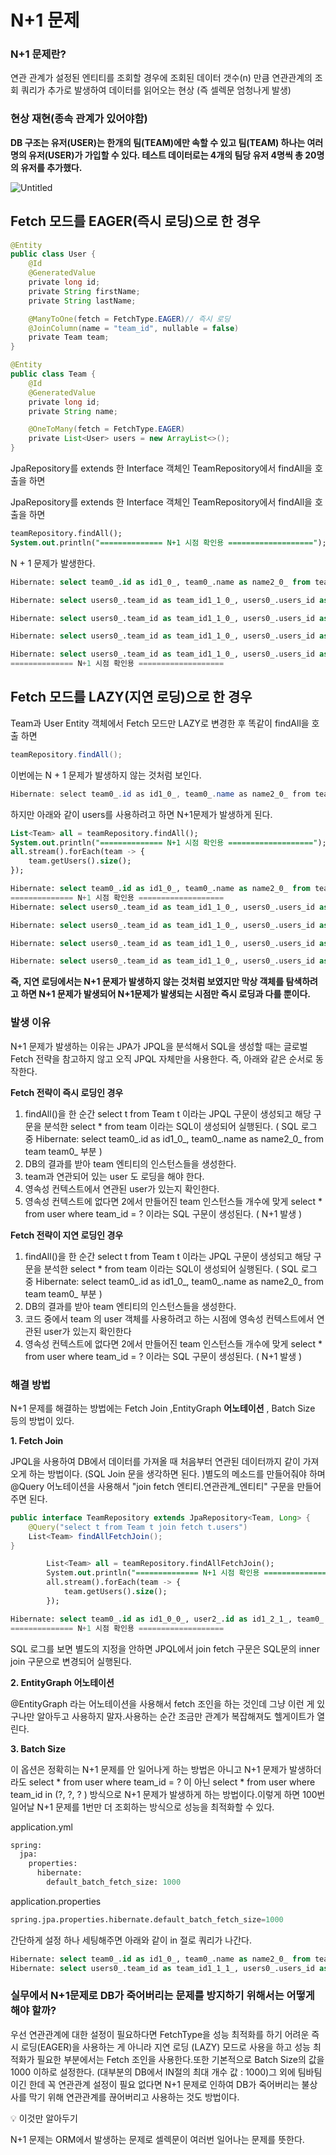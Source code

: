 # N+1 문제

### **N+1 문제란?**

연관 관계가 설정된 엔티티를 조회할 경우에 조회된 데이터 갯수(n) 만큼 연관관계의 조회 쿼리가 추가로 발생하여 데이터를 읽어오는 현상 (즉 셀렉문 엄청나게 발생)

### **현상 재현(종속 관계가 있어야함)**

**DB 구조는 유저(USER)는 한개의 팀(TEAM)에만 속할 수 있고 팀(TEAM) 하나는 여러 명의 유저(USER)가 가입할 수 있다. 테스트 데이터로는 4개의 팀당 유저 4명씩 총 20명의 유저를 추가했다.**

![Untitled](N+1%20%E1%84%86%E1%85%AE%E1%86%AB%E1%84%8C%E1%85%A6%202b12f35c7e464a2f873ad4e131cc8c89/Untitled.png)

## **Fetch 모드를 EAGER(즉시 로딩)으로 한 경우**

```java
@Entity
public class User {
    @Id
    @GeneratedValue
    private long id;
    private String firstName;
    private String lastName;

    @ManyToOne(fetch = FetchType.EAGER)// 즉시 로딩
    @JoinColumn(name = "team_id", nullable = false)
    private Team team;
}
```

```java
@Entity
public class Team {
    @Id
    @GeneratedValue
    private long id;
    private String name;

    @OneToMany(fetch = FetchType.EAGER)
    private List<User> users = new ArrayList<>();
}
```

JpaRepository를 extends 한 Interface 객체인 TeamRepository에서 findAll을 호출을 하면

JpaRepository를 extends 한 Interface 객체인 TeamRepository에서 findAll을 호출을 하면

```sql
teamRepository.findAll();
System.out.println("============== N+1 시점 확인용 ===================");
```

N + 1 문제가 발생한다.

```sql
Hibernate: select team0_.id as id1_0_, team0_.name as name2_0_ from team team0_

Hibernate: select users0_.team_id as team_id1_1_0_, users0_.users_id as users_id2_1_0_, user1_.id as id1_2_1_, user1_.first_name as first_na2_2_1_, user1_.last_name as last_nam3_2_1_, user1_.team_id as team_id4_2_1_ from team_users users0_ inner join user user1_ on users0_.users_id=user1_.id where users0_.team_id=?

Hibernate: select users0_.team_id as team_id1_1_0_, users0_.users_id as users_id2_1_0_, user1_.id as id1_2_1_, user1_.first_name as first_na2_2_1_, user1_.last_name as last_nam3_2_1_, user1_.team_id as team_id4_2_1_ from team_users users0_ inner join user user1_ on users0_.users_id=user1_.id where users0_.team_id=?

Hibernate: select users0_.team_id as team_id1_1_0_, users0_.users_id as users_id2_1_0_, user1_.id as id1_2_1_, user1_.first_name as first_na2_2_1_, user1_.last_name as last_nam3_2_1_, user1_.team_id as team_id4_2_1_ from team_users users0_ inner join user user1_ on users0_.users_id=user1_.id where users0_.team_id=?

Hibernate: select users0_.team_id as team_id1_1_0_, users0_.users_id as users_id2_1_0_, user1_.id as id1_2_1_, user1_.first_name as first_na2_2_1_, user1_.last_name as last_nam3_2_1_, user1_.team_id as team_id4_2_1_ from team_users users0_ inner join user user1_ on users0_.users_id=user1_.id where users0_.team_id=?
============== N+1 시점 확인용 ===================
```

## **Fetch 모드를 LAZY(지연 로딩)으로 한 경우**

Team과 User Entity 객체에서 Fetch 모드만 LAZY로 변경한 후 똑같이 findAll을 호출 하면

```java
teamRepository.findAll();
```

이번에는 N + 1 문제가 발생하지 않는 것처럼 보인다.

```java
Hibernate: select team0_.id as id1_0_, team0_.name as name2_0_ from team team0_
```

하지만 아래와 같이 users를 사용하려고 하면 N+1문제가 발생하게 된다.

```sql
List<Team> all = teamRepository.findAll();
System.out.println("============== N+1 시점 확인용 ===================");
all.stream().forEach(team -> {
    team.getUsers().size();
});
```

```sql
Hibernate: select team0_.id as id1_0_, team0_.name as name2_0_ from team team0_
============== N+1 시점 확인용 ===================
Hibernate: select users0_.team_id as team_id1_1_0_, users0_.users_id as users_id2_1_0_, user1_.id as id1_2_1_, user1_.first_name as first_na2_2_1_, user1_.last_name as last_nam3_2_1_, user1_.team_id as team_id4_2_1_ from team_users users0_ inner join user user1_ on users0_.users_id=user1_.id where users0_.team_id=?

Hibernate: select users0_.team_id as team_id1_1_0_, users0_.users_id as users_id2_1_0_, user1_.id as id1_2_1_, user1_.first_name as first_na2_2_1_, user1_.last_name as last_nam3_2_1_, user1_.team_id as team_id4_2_1_ from team_users users0_ inner join user user1_ on users0_.users_id=user1_.id where users0_.team_id=?

Hibernate: select users0_.team_id as team_id1_1_0_, users0_.users_id as users_id2_1_0_, user1_.id as id1_2_1_, user1_.first_name as first_na2_2_1_, user1_.last_name as last_nam3_2_1_, user1_.team_id as team_id4_2_1_ from team_users users0_ inner join user user1_ on users0_.users_id=user1_.id where users0_.team_id=?

Hibernate: select users0_.team_id as team_id1_1_0_, users0_.users_id as users_id2_1_0_, user1_.id as id1_2_1_, user1_.first_name as first_na2_2_1_, user1_.last_name as last_nam3_2_1_, user1_.team_id as team_id4_2_1_ from team_users users0_ inner join user user1_ on users0_.users_id=user1_.id where users0_.team_id=?
```

**즉, 지연 로딩에서는 N+1 문제가 발생하지 않는 것처럼 보였지만 막상 객체를 탐색하려고 하면 N+1 문제가 발생되어 N+1문제가 발생되는 시점만 즉시 로딩과 다를 뿐이다.**

### **발생 이유**

N+1 문제가 발생하는 이유는 JPA가 JPQL을 분석해서 SQL을 생성할 때는 글로벌 Fetch 전략을 참고하지 않고 오직 JPQL 자체만을 사용한다.
 즉, 아래와 같은 순서로 동작한다.

**Fetch 전략이 즉시 로딩인 경우**
1. findAll()을 한 순간 select t from Team t 이라는 JPQL 구문이 생성되고 해당 구문을 분석한 select * from team 이라는 SQL이 생성되어 실행된다. ( SQL 로그 중 Hibernate: select team0_.id as id1_0_, team0_.name as name2_0_ from team team0_ 부분 )
2. DB의 결과를 받아 team 엔티티의 인스턴스들을 생성한다.
3. team과 연관되어 있는 user 도 로딩을 해야 한다.
4. 영속성 컨텍스트에서 연관된 user가 있는지 확인한다.
5. 영속성 컨텍스트에 없다면 2에서 만들어진 team 인스턴스들 개수에 맞게 select * from user where team_id = ? 이라는 SQL 구문이 생성된다. ( N+1 발생 )

**Fetch 전략이 지연 로딩인 경우**
1. findAll()을 한 순간 select t from Team t 이라는 JPQL 구문이 생성되고 해당 구문을 분석한 select * from team 이라는 SQL이 생성되어 실행된다. ( SQL 로그 중 Hibernate: select team0_.id as id1_0_, team0_.name as name2_0_ from team team0_ 부분 )
2. DB의 결과를 받아 team 엔티티의 인스턴스들을 생성한다.
3. 코드 중에서 team 의 user 객체를 사용하려고 하는 시점에 영속성 컨텍스트에서 연관된 user가 있는지 확인한다
4. 영속성 컨텍스트에 없다면 2에서 만들어진 team 인스턴스들 개수에 맞게 select * from user where team_id = ? 이라는 SQL 구문이 생성된다. ( N+1 발생 )

### **해결 방법**

N+1 문제를 해결하는 방법에는 Fetch Join ,EntityGraph **어노테이션** , Batch Size 등의 방법이 있다.

**1. Fetch Join**

JPQL을 사용하여 DB에서 데이터를 가져올 때 처음부터 연관된 데이터까지 같이 가져오게 하는 방법이다. (SQL Join 문을 생각하면 된다. )별도의 메소드를 만들어줘야 하며 @Query 어노테이션을 사용해서 "join fetch 엔티티.연관관계_엔티티" 구문을 만들어 주면 된다.

```java
public interface TeamRepository extends JpaRepository<Team, Long> {
    @Query("select t from Team t join fetch t.users")
    List<Team> findAllFetchJoin();
}
```

```sql
        List<Team> all = teamRepository.findAllFetchJoin();
        System.out.println("============== N+1 시점 확인용 ===================");
        all.stream().forEach(team -> {
            team.getUsers().size();
        });
```

```sql
Hibernate: select team0_.id as id1_0_0_, user2_.id as id1_2_1_, team0_.name as name2_0_0_, user2_.first_name as first_na2_2_1_, user2_.last_name as last_nam3_2_1_, user2_.team_id as team_id4_2_1_, users1_.team_id as team_id1_1_0__, users1_.users_id as users_id2_1_0__ from team team0_ inner join team_users users1_ on team0_.id=users1_.team_id inner join user user2_ on users1_.users_id=user2_.id
============== N+1 시점 확인용 ===================
```

SQL 로그를 보면 별도의 지정을 안하면 JPQL에서 join fetch 구문은 SQL문의 inner join 구문으로 변경되어 실행된다.

**2. EntityGraph 어노테이션**

@EntityGraph 라는 어노테이션을 사용해서 fetch 조인을 하는 것인데 그냥 이런 게 있구나만 알아두고 사용하지 말자.사용하는 순간 조금만 관계가 복잡해져도 헬게이트가 열린다.

**3. Batch Size**

이 옵션은 정확히는 N+1 문제를 안 일어나게 하는 방법은 아니고 N+1 문제가 발생하더라도 select * from user where team_id = ? 이 아닌 select * from user where team_id in (?, ?, ? ) 방식으로 N+1 문제가 발생하게 하는 방법이다.이렇게 하면 100번 일어날 N+1 문제를 1번만 더 조회하는 방식으로 성능을 최적화할 수 있다.

application.yml

```sql
spring:
  jpa:
    properties:
      hibernate:
        default_batch_fetch_size: 1000
```

application.properties

```sql
spring.jpa.properties.hibernate.default_batch_fetch_size=1000
```

간단하게 설정 하나 세팅해주면 아래와 같이 in 절로 쿼리가 나간다.

```sql
Hibernate: select team0_.id as id1_0_, team0_.name as name2_0_ from team team0_
Hibernate: select users0_.team_id as team_id1_1_1_, users0_.users_id as users_id2_1_1_, user1_.id as id1_2_0_, user1_.first_name as first_na2_2_0_, user1_.last_name as last_nam3_2_0_, user1_.team_id as team_id4_2_0_ from team_users users0_ inner join user user1_ on users0_.users_id=user1_.id where users0_.team_id in (?, ?, ?, ?)
```

### **실무에서 N+1문제로 DB가 죽어버리는 문제를 방지하기 위해서는 어떻게 해야 할까?**

우선 연관관계에 대한 설정이 필요하다면 FetchType을 성능 최적화를 하기 어려운 즉시 로딩(EAGER)을 사용하는 게 아니라 지연 로딩 (LAZY) 모드로 사용을 하고 성능 최적화가 필요한 부분에서는 Fetch 조인을 사용한다.또한 기본적으로 Batch Size의 값을 1000 이하로 설정한다. (대부분의 DB에서 IN절의 최대 개수 값 : 1000)그 외에 팀바팀이긴 한데 꼭 연관관계 설정이 필요 없다면 N+1 문제로 인하여 DB가 죽어버리는 불상사를 막기 위해 연관관계를 끊어버리고 사용하는 것도 방법이다.

<aside>
💡 이것만 알아두기

N+1 문제는 ORM에서 발생하는 문제로 셀렉문이 여러번 일어나는 문제를 뜻한다.

</aside>